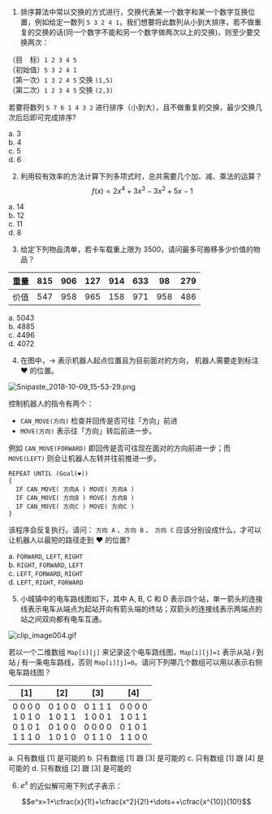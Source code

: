 1. 排序算法中常以交换的方式进行，交换代表某一个数字和某一个数字互换位置，例如给定一数列 $\texttt{5  3  2  4  1}$，我们想要将此数列从小到大排序，若不做重复的交换的话(同一个数字不能和另一个数字做两次以上的交换)，则至少要交换两次：

（目　标）$\texttt{1 2 3 4 5}$  
（初始值）$\texttt{5 3 2 4 1}$  
（第一次）$\texttt{1 3 2 4 5}$ 交换 $\texttt{(1,5)}$  
（第二次）$\texttt{1 2 3 4 5}$ 交换 $\texttt{(2,3)}$

若要将数列 $\texttt{5 7 6 1 4 3 2}$ 进行排序（小到大），且不做重复的交换，最少交换几次后后即可完成排序?

a. 3  
b. 4  
c. 5  
d. 6

2. 利用较有效率的方法计算下列多项式时，总共需要几个加、减、乘法的运算？  
$$f(x) = 2x^4 + 3x^3 − 3x^2 + 5x − 1$$

a. 14  
b. 12  
c. 11  
d. 8

3. 给定下列物品清单，若卡车载重上限为 3500，请问最多可搬移多少价值的物品？

|重量|815|906|127|914|633|98|279|
|-|-|-|-|-|-|-|-|
|价值|547|958|965|158|971|958|486|

a. 5043  
b. 4885  
c. 4496  
d. 4072

4. 在图中，→ 表示机器人起点位置且为目前面对的方向， 机器人需要走到标注 ❤ 的位置。

![Snipaste_2018-10-09_15-53-29.png](https://i.loli.net/2018/10/09/5bbc5e66b3054.png)

控制机器人的指令有两个：
* `CAN_MOVE(方向)` 检查并回传是否可往「方向」前进  
* `MOVE(方向)` 表示往「方向」转后前进一步。

例如 `CAN_MOVE(FORWARD)` 即回传是否可往现在面对的方向前进一步；而 `MOVE(LEFT)` 则会让机器人左转并往前推进一步。
```
REPEAT UNTIL (Goal(❤))
{
  IF CAN_MOVE( 方向A ) MOVE( 方向A )
  IF CAN_MOVE( 方向B ) MOVE( 方向B )
  IF CAN_MOVE( 方向C ) MOVE( 方向C )
}
```
该程序会反复执行。请问： `方向 A` 、`方向 B` 、 `方向 C` 应该分别设成什么，才可以让机器人以最短的路径走到 ❤ 的位置?

a. `FORWARD`, `LEFT`, `RIGHT`  
b. `RIGHT`, `FORWARD`, `LEFT`  
c. `LEFT`, `FORWARD`, `RIGHT`  
d. `LEFT`, `RIGHT`, `FORWARD`

5. 小城镇中的电车路线图如下，其中 A, B, C 和 D 表示四个站，单一箭头的连接线表示电车从端点为起站开向有箭头端的终站；双箭头的连接线表示两端点的站之间双向都有电车互通。

![clip_image004.gif](https://i.loli.net/2018/10/09/5bbc5ed50b4c5.gif)

若以一个二维数组 `Map[i][j]` 来记录这个电车路线图，`Map[i][j]=1` 表示从站 $i$ 到站 $j$ 有一条电车路线，否则 `Map[i][j]=0`。请问下列哪几个数组可以用以表示右侧电车路线图？

|[1]|[2]|[3]|[4]|
|-|-|-|-|
|0 0 0 0 <br> 1 0 1 0 <br> 0 1 0 1 <br> 1 1 1 0|0 1 0 0 <br> 1 0 1 1 <br> 0 1 0 0 <br> 1 0 1 0|0 1 1 1 <br> 1 0 0 1 <br> 0 0 0 0 <br> 0 1 1 0|0 0 0 0 <br> 1 0 1 1 <br> 0 1 0 1 <br> 1 1 0 0|

a. 只有数组 [1] 是可能的
b. 只有数组 [1] 跟 [3] 是可能的
c. 只有数组 [1] 跟 [4] 是可能的
d. 只有数组 [2] 跟 [3] 是可能的

6. $e^x$ 的近似解可用下列式子表示：

$$e^x=1+\cfrac{x}{1!}+\cfrac{x^2}{2!}+\dots++\cfrac{x^{10}}{10!}$$
